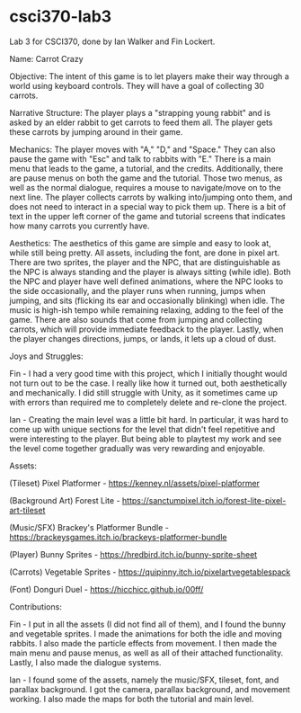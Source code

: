 # csci370-lab3
Lab 3 for CSCI370, done by Ian Walker and Fin Lockert.

Name: Carrot Crazy

Objective: The intent of this game is to let players make their way through a world using keyboard controls. They will have a goal of collecting 30 carrots.

Narrative Structure: The player plays a "strapping young rabbit" and is asked by an elder rabbit to get carrots to feed them all. The player gets these carrots by jumping around in their game.

Mechanics: The player moves with "A," "D," and "Space." They can also pause the game with "Esc" and talk to rabbits with "E." There is a main menu that leads to the game, a tutorial, and the credits. Additionally, there are pause menus on both the game and the tutorial. Those two menus, as well as the normal dialogue, requires a mouse to navigate/move on to the next line. The player collects carrots by walking into/jumping onto them, and does not need to interact in a special way to pick them up. There is a bit of text in the upper left corner of the game and tutorial screens that indicates how many carrots you currently have.

Aesthetics: The aesthetics of this game are simple and easy to look at, while still being pretty. All assets, including the font, are done in pixel art. There are two sprites, the player and the NPC, that are distinguishable as the NPC is always standing and the player is always sitting (while idle). Both the NPC and player have well defined animations, where the NPC looks to the side occasionally, and the player runs when running, jumps when jumping, and sits (flicking its ear and occasionally blinking) when idle. The music is high-ish tempo while remaining relaxing, adding to the feel of the game. There are also sounds that come from jumping and collecting carrots, which will provide immediate feedback to the player. Lastly, when the player changes directions, jumps, or lands, it lets up a cloud of dust.

Joys and Struggles: 

Fin - I had a very good time with this project, which I initially thought would not turn out to be the case. I really like how it turned out, both aesthetically and mechanically. I did still struggle with Unity, as it sometimes came up with errors than required me to completely delete and re-clone the project.

Ian - Creating the main level was a little bit hard. In particular, it was hard to come up with unique sections for the level that didn't feel repetitive and were interesting to the player. But being able to playtest my work and see the level come together gradually was very rewarding and enjoyable.

Assets:

(Tileset) Pixel Platformer - https://kenney.nl/assets/pixel-platformer

(Background Art) Forest Lite - https://sanctumpixel.itch.io/forest-lite-pixel-art-tileset
 
(Music/SFX) Brackey's Platformer Bundle -https://brackeysgames.itch.io/brackeys-platformer-bundle
 
(Player) Bunny Sprites - https://hredbird.itch.io/bunny-sprite-sheet

(Carrots) Vegetable Sprites - https://quipinny.itch.io/pixelartvegetablespack

(Font) Donguri Duel - https://hicchicc.github.io/00ff/

Contributions:

Fin - I put in all the assets (I did not find all of them), and I found the bunny and vegetable sprites. I made the animations for both the idle and moving rabbits. I also made the particle effects from movement. I then made the main menu and pause menus, as well as all of their attached functionality. Lastly, I also made the dialogue systems.

Ian - I found some of the assets, namely the music/SFX, tileset, font, and parallax background. I got the camera, parallax background, and movement working. I also made the maps for both the tutorial and main level. 
